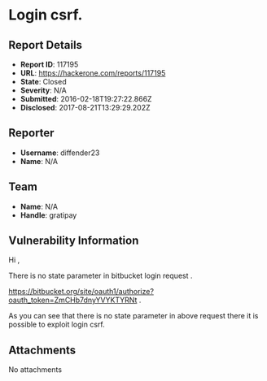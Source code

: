 # Login csrf.

## Report Details
- **Report ID**: 117195
- **URL**: https://hackerone.com/reports/117195
- **State**: Closed
- **Severity**: N/A
- **Submitted**: 2016-02-18T19:27:22.866Z
- **Disclosed**: 2017-08-21T13:29:29.202Z

## Reporter
- **Username**: diffender23
- **Name**: N/A

## Team
- **Name**: N/A
- **Handle**: gratipay

## Vulnerability Information
Hi , 

There is no state parameter in bitbucket login request .

https://bitbucket.org/site/oauth1/authorize?oauth_token=ZmCHb7dnyYVYKTYRNt .

As you can see that there is no state parameter in above request there it is possible to exploit login csrf.


## Attachments
No attachments

